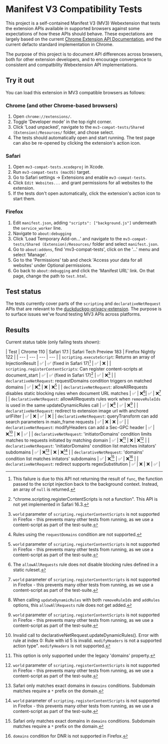 # Manifest V3 Compatibility Tests

This project is a self-contained Manifest V3 (MV3) Webextension that tests the extension APIs available
in supported browsers against some expectations of how these APIs should behave. These expectations are
largely based on the current [Chrome Extension API Documentation](https://developer.chrome.com/docs/extensions/reference/),
and the current defacto standard implementation in Chrome.

The purpose of this project is to document API differences across browsers, both for other extension developers,
and to encourage convergence to consistent and compatbility Webextension API implementations.

## Try it out

You can load this extension in MV3 compatible browsers as follows:

### Chrome (and other Chrome-based browsers)

 1. Open `chrome://extensions/`.
 2. Toggle 'Developer mode' in the top right corner.
 3. Click 'Load unpacked', navigate to the `mv3-compat-tests/Shared (Extension)/Resources/` folder, and chose select.
 4. The tests should automatically open and start running. The test page can also be re-opened by clicking the extension's action icon.

### Safari

 1. Open `mv3-compat-tests.xcodeproj` in Xcode.
 2. Run `mv3-compat-tests (macOS)` target.
 3. Go to Safari settings -> Extensions and enable `mv3-compat-tests`.
 4. Click `Edit Websites...` and grant permissions for all websites to the extension.
 5. If the tests don't open automatically, click the extension's action icon to start them.

### Firefox

 1. Edit `manifest.json`, adding `"scripts": ["background.js"]` underneath the `service_worker` line.
 2. Navigate to `about:debugging`
 3. Click 'Load Temporary Add-on...' and navigate to the `mv3-compat-tests/Shared (Extension)/Resources/` folder and select `manifest.json`.
 4. Go to `about:addons`, find 'mv3-compat-tests', click on the '...' menu and select 'Manage'.
 5. Go to the 'Permissions' tab and check 'Access your data for all websites' under Optional permissions.
 6. Go back to `about:debugging` and click the 'Manifest URL' link. On that page, change the path to `test.html`.

## Test status

The tests currently cover parts of the `scripting` and `declarativeNetRequest` APIs that are relevant to the 
[duckduckgo-privacy-extension](https://github.com/duckduckgo/duckduckgo-privacy-extension). The purpose is
to surface issues we've found testing MV3 APIs across platforms.

## Results

Current status table (only failing tests shown):

| Test | Chrome 110 | Safari 17.1 | Safari Tech Preview 183 | Firefox Nightly 122 |
| --- | --- | --- | --- |
| `scripting.executeScript`: Returns an array of InjectionResult | ✅ | ✅ (fixed in Safari 17)[^1] | ✅ | ❌ |
| `scripting.registerContentScripts`: Can register content-scripts at document_start | ✅ | ✅ (fixed in Safari 17)[^2] | ✅ | ❌[^9] |
| `declarativeNetRequest`: requestDomains condition triggers on matched domains |  ✅ | ❌[^3] | ❌ | ❌[^9] |
| `declarativeNetRequest`: allowAllRequests disables static blocking rules when document URL matches |  ✅ | ❌[^4]| ✅ | ❌[^9] |
| `declarativeNetRequest`: allowAllRequests rules work when `removeRuleIds` is used in the same updateDynamicRules call |  ✅ | ❌[^5] | ✅ | ❌[^9] |
| `declarativeNetRequest`: redirect to extension image url with anchored urlFilter |  ✅ | ❌ | ✅ | ❌ |
| `declarativeNetRequest`: queryTransform can add search parameters in main_frame requests |  ✅ | ❌ | ❌ | ✅ |
| `declarativeNetRequest`: modifyHeaders can add a Sec-GPC header |  ✅ | ❌[^6] | ❌ | ✅ |
| `declarativeNetRequest`: 'initiatorDomains' condition limits matches to requests initiated by matching domain |  ✅ | ❌[^7] | ❌ | ❌[^9] |
| `declarativeNetRequest`: 'initiatorDomains' condition list matches initators' subdomains |  ✅ | ❌[^8] | ❌ | ❌[^9] |
| `declarativeNetRequest`: 'domains' condition list matches initators' subdomains |  ✅ | ❌[^8] | ✅ | ❌[^10] |
| `declarativeNetRequest`: redirect supports regexSubstitution |  ✅ | ❌ | ❌ | ✅ |

 [^1]: This failure is due to this API not returning the result of `func`, the function passed to the script injection back to the background context. Instead, an array of `null` is returned.
 [^2]: "chrome.scripting.registerContentScripts is not a function". This API is not yet implemented in Safari 16.3.
 [^3]: Rules using the `requestDomains` condition are not supported.
 [^4]: The `allowAllRequests` rule does not disable blocking rules defined in a static ruleset.
 [^5]: When calling `updateDynamicRules` with both `removeRuleIds` and `addRules` options, this `allowAllRequests` rule does not get added.
 [^6]: Invalid call to declarativeNetRequest.updateDynamicRules(). Error with rule at index 0: Rule with id 5 is invalid. `modifyHeaders` is not a supported action type". `modifyHeaders` is not supported.
 [^7]: This option is only supported under the legacy 'domains' property.
 [^8]: Safari only matches exact domains in `domains` conditions. Subdomain matches require a `*` prefix on the domain.
 [^9]: `world` parameter of `scripting.registerContentScripts` is not supported in Firefox - this prevents many other tests from running, as we use a content-script as part of the test-suite.
 [^10]: `domains` condition for DNR is not supported in Firefox.
 